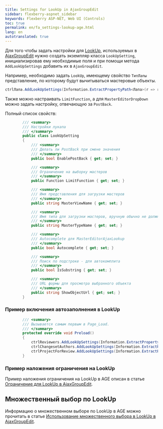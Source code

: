 ```yaml
---
title: Settings for LookUp in AjaxGroupEdit
sidebar: flexberry-aspnet_sidebar
keywords: Flexberry ASP-NET, Web UI (Controls)
toc: true
permalink: en/fa_settings-lookup-age.html
lang: en
autotranslated: true
---
```


Для того чтобы задать настройки для [LookUp](fa_lookup-overview.html), используемых в [AjaxGroupEdit](fa_ajax-group-edit.html) нужно создать экземпляр класса `LookUpSetting`, инициализировав ему необходимые поля и при помощи метода `AddLookUpSettings` добавить их в `AjaxGroupEdit`.

Например, необходимо задать `LookUp`, имеющему свойство `ТипЛапы` представление, по которому будут вычитываться мастеровые объекты.

```csharp
ctrlЛапа.AddLookUpSettings(Information.ExtractPropertyPath<Лапа>(r => r.ТипЛапы), new LookUpSetting { MasterViewName = ТипЛапы.Views.ТипЛапыL.Name });
```

Также можно настраивать `LimitFunction`, а для `MasterEditorDropDown` можно задать настройку, отвечающую за `PostBack`.

Полный список свойств:

```csharp
        /// <summary>
        /// Настройки лукапа
        /// </summary>
        public class LookUpSetting
        {
            /// <summary>
            /// Делать ли PostBack при смене значения
            /// </summary>
            public bool EnablePostBack { get; set; }

            /// <summary>
            /// Ограничение на выборку мастеров
            /// </summary>
            public Function LimitFunction { get; set; }

            /// <summary>
            /// Имя представления для загрузки мастеров
            /// </summary>
            public string MasterViewName { get; set; }

            /// <summary>
            /// Имя типа для загрузки мастеров, вручную обычно не должно задаваться
            /// </summary>
            public string MasterTypeName { get; set; }

            /// <summary>
            /// Autocomplete для MasterEditorAjaxLookup
            /// </summary>
            public bool Autocomplete { get; set; }

            /// <summary>
            /// Поиск по подстроке - для автокомплита
            /// </summary>
            public bool IsSubstring { get; set; }

            /// <summary>
            /// URL формы для просмотра выбранного объекта
            /// </summary>
            public string ShowObjectUrl { get; set; }
        }
```

### Пример включения автозаполнения в LookUp

```csharp
        /// <summary>
        /// Вызывается самым первым в Page_Load.
        /// </summary>
        protected override void Preload()
        {
            ctrlReviewers.AddLookUpSettings(Information.ExtractPropertyPath<Reviewer>(r => r.Programmer), new LookUpSetting() { Autocomplete = true });
            ctrlChangesetAuthors.AddLookUpSettings(Information.ExtractPropertyPath<ChangesetAuthor>(ca => ca.Programmer), new LookUpSetting() { Autocomplete = true });
            ctrlProjectForReview.AddLookUpSettings(Information.ExtractPropertyPath<ProjectForReview>(pfr => pfr.Project), new LookUpSetting() { Autocomplete = true });
        }
```

### Пример наложения ограничения на LookUp

Пример наложения ограничения на LookUp в AGE описан в статье [Ограничение для LookUp в AjaxGroupEdit](fa_limited-lookup-age.html).

## Множественный выбор по LookUp

Информацию о множественном выборе по LookUp в AGE можно прочитать в статье [Использование множественного выбора в LookUp в AjaxGroupEdit](fa_multi-lookup-age.html).
